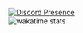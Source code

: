 [![Discord Presence](https://lanyard.cnrad.dev/api/367675335853998083)](https://discord.com/users/367675335853998083)
<br>
![wakatime stats](https://github-readme-stats.vercel.app/api/wakatime?username=Term&border_radius=5px&theme=dark&bg_color=1A1C1F&border_color=1f1f1f&icon_color=58a6ff&show_icons=true&disable_animations=true&custom_title=Weekly%20Stats)
